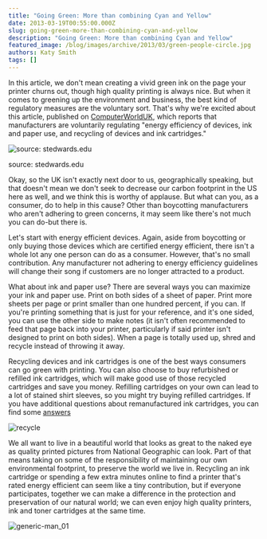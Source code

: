 ```yaml
---
title: "Going Green: More than combining Cyan and Yellow"
date: 2013-03-19T00:55:00.000Z
slug: going-green-more-than-combining-cyan-and-yellow
description: "Going Green: More than combining Cyan and Yellow"
featured_image: /blog/images/archive/2013/03/green-people-circle.jpg
authors: Katy Smith
tags: []
---
```


In this article, we don't mean creating a vivid green ink on the page your printer churns out, though high quality printing is always nice. But when it comes to greening up the environment and business, the best kind of regulatory measures are the voluntary sort. That's why we're excited about this article, published on [ComputerWorldUK](http://www.computerworlduk.com/news/it-business/3424752/printer-manufacturers-green-their-industry/), which reports that manufacturers are voluntarily regulating "energy efficiency of devices, ink and paper use, and recycling of devices and ink cartridges."

![source: stedwards.edu](/blog/images/archive/2013/03/green-people-circle.jpg)

source: stedwards.edu

Okay, so the UK isn't exactly next door to us, geographically speaking, but that doesn't mean we don't seek to decrease our carbon footprint in the US here as well, and we think this is worthy of applause. But what can you, as a consumer, do to help in this cause? Other than boycotting manufacturers who aren't adhering to green concerns, it may seem like there's not much you can do-but there is.

Let's start with energy efficient devices. Again, aside from boycotting or only buying those devices which are certified energy efficient, there isn't a whole lot any one person can do as a consumer. However, that's no small contribution. Any manufacturer not adhering to energy efficiency guidelines will change their song if customers are no longer attracted to a product. 

What about ink and paper use? There are several ways you can maximize your ink and paper use. Print on both sides of a sheet of paper. Print more sheets per page or print smaller than one hundred percent, if you can. If you're printing something that is just for your reference, and it's one sided, you can use the other side to make notes (it isn't often recommended to feed that page back into your printer, particularly if said printer isn't designed to print on both sides). When a page is totally used up, shred and recycle instead of throwing it away.

Recycling devices and ink cartridges is one of the best ways consumers can go green with printing. You can also choose to buy refurbished or refilled ink cartridges, which will make good use of those recycled cartridges and save you money. Refilling cartridges on your own can lead to a lot of stained shirt sleeves, so you might try buying refilled cartridges. If you have additional questions about remanufactured ink cartridges, you can find some [answers](https://www.tomatoink.com/help) 

![recycle](/blog/images/archive/2015/02/recycle-300x287.png)

We all want to live in a beautiful world that looks as great to the naked eye as quality printed pictures from National Geographic can look. Part of that means taking on some of the responsibility of maintaining our own environmental footprint, to preserve the world we live in. Recycling an ink cartridge or spending a few extra minutes online to find a printer that's rated energy efficient can seem like a tiny contribution, but if everyone participates, together we can make a difference in the protection and preservation of our natural world; we can even enjoy high quality printers, ink and toner cartridges at the same time.

![generic-man_01](/blog/images/archive/2013/05/generic-man_01-632x234.png)